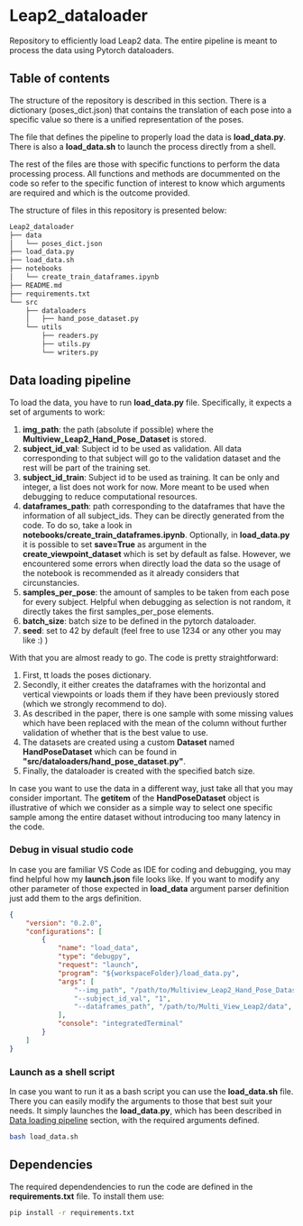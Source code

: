 # Leap2_dataloader
Repository to efficiently load Leap2 data. The entire pipeline is meant to process the data using Pytorch dataloaders.


## Table of contents

The structure of the repository is described in this section. There is a dictionary (poses_dict.json) that contains the translation of each pose into a specific value so there is a unified representation of the poses.

The file that defines the pipeline to properly load the data is **load_data.py**. There is also a **load_data.sh** to launch the process directly from a shell.

The rest of the files are those with specific functions to perform the data processing process. All functions and methods are docummented on the code so refer to the specific function of interest to know which arguments are required and which is the outcome provided.

The structure of files in this repository is presented below:
```bash
Leap2_dataloader
├── data
│   └── poses_dict.json
├── load_data.py
├── load_data.sh
├── notebooks
│   └── create_train_dataframes.ipynb
├── README.md
├── requirements.txt
└── src
    ├── dataloaders
    │   ├── hand_pose_dataset.py
    └── utils
        ├── readers.py
        ├── utils.py
        └── writers.py
```

## Data loading pipeline

To load the data, you have to run **load_data.py** file. Specifically, it expects a set of arguments to work:

1. **img_path**: the path (absolute if possible) where the **Multiview_Leap2_Hand_Pose_Dataset** is stored.
2. **subject_id_val**: Subject id to be used as validation. All data corresponding to that subject will go to the validation dataset and the rest will be part of the training set.
3. **subject_id_train**: Subject id to be used as training. It can be only and integer, a list does not work for now. More meant to be used when debugging to reduce computational resources.
4. **dataframes_path**: path corresponding to the dataframes that have the information of all subject_ids. They can be directly generated from the code. To do so, take a look in **notebooks/create_train_dataframes.ipynb**. Optionally, in **load_data.py** it is possible to set **save=True** as argument in the **create_viewpoint_dataset** which is set by default as false. However, we encountered some errors when directly load the data so the usage of the notebook is recommended as it already considers that circunstancies.
5. **samples_per_pose**: the amount of samples to be taken from each pose for every subject. Helpful when debugging as selection is not random, it directly takes the first samples_per_pose elements. 
6. **batch_size**: batch size to be defined in the pytorch dataloader.
7. **seed**: set to 42 by default (feel free to use 1234 or any other you may like :) )

With that you are almost ready to go. The code is pretty straightforward: 
1. First, tt loads the poses dictionary. 
2. Secondly, it either creates the dataframes with the horizontal and vertical viewpoints or loads them if they have been previously stored (which we strongly recommend to do). 
3. As described in the paper, there is one sample with some missing values which have been replaced with the mean of the column without further validation of whether that is the best value to use.
4. The datasets are created using a custom **Dataset** named **HandPoseDataset** which can be found in **"src/dataloaders/hand_pose_dataset.py"**. 
5. Finally, the dataloader is created with the specified batch size.

In case you want to use the data in a different way, just take all that you may consider important. The **__getitem__** of the **HandPoseDataset** object is illustrative of which we consider as a simple way to select one specific sample among the entire dataset without introducing too many latency in the code. 


### Debug in visual studio code

In case you are familiar VS Code as IDE for coding and debugging, you may find helpful how my **launch.json** file looks like. If you want to modify any other parameter of those expected in **load_data** argument parser definition just add them to the args definition.
```json
{
    "version": "0.2.0",
    "configurations": [
        {
            "name": "load_data",
            "type": "debugpy",
            "request": "launch",
            "program": "${workspaceFolder}/load_data.py",
            "args": [
                "--img_path", "/path/to/Multiview_Leap2_Hand_Pose_Dataset",
                "--subject_id_val", "1",
                "--dataframes_path", "/path/to/Multi_View_Leap2/data",
            ],
            "console": "integratedTerminal"
        }
    ]
}
```

### Launch as a shell script
In case you want to run it as a bash script you can use the **load_data.sh** file. There you can easily modify the arguments to those that best suit your needs. It simply launches the **load_data.py**, which has been described in [Data loading pipeline](#data-loading-pipeline) section, with the required arguments defined.   

```bash
bash load_data.sh
```

## Dependencies

The required dependendencies to run the code are defined in the **requirements.txt** file. To install them use:
```bash
pip install -r requirements.txt
```
